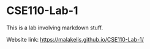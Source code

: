 # CSE110-Lab-1
This is a lab involving markdown stuff.

Website link: https://malakelis.github.io/CSE110-Lab-1/